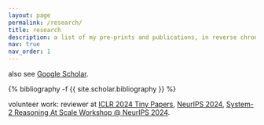 ```yaml
---
layout: page
permalink: /research/
title: research
description: a list of my pre-prints and publications, in reverse chronological order.
nav: true
nav_order: 1
---
```


also see [Google Scholar](https://scholar.google.com/citations?user=89nZKJgAAAAJ).
<!-- _pages/publications.md -->
<div class="publications">

{% bibliography -f {{ site.scholar.bibliography }} %}

</div>

volunteer work: reviewer at [ICLR 2024 Tiny Papers](https://iclr.cc/Conferences/2024/CallForTinyPapers), [NeurIPS 2024](https://neurips.cc/Conferences/2024/), [System-2 Reasoning At Scale Workshop @ NeurIPS 2024](https://s2r-at-scale-workshop.github.io/). 


